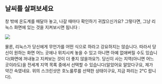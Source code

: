 

<div id="corps">

<h2>날씨를 살펴보세요</h2>

창 밖에 온도계를 매달아 놓고, 나갈 때마다 확인하기 귀찮으신가요? 그렇다면, 그냥 리눅스 화면에 있는 것을 지켜보시면 됩니다 :

<img src="Images/weather.png" />

물론, 리눅스가 당신에게 무언가를 어떤 식으로 하라고 강요하지는 않습니다. 따라서 당신이 원하는 화면 어느 곳에나 위치시켜 놓을 수 있고 아니면 아예 없애버릴 수도 있습니다(화면에 꺼내놓고 지켜보는 것이 더 좋지 않을까요?). 당신이 사는 지역(아니면 어느 곳이라도)을 전세계 지역 목록 중에서 선택할 수 있습니다(알았어요 알았다구요, 제가 약간 속였네요. 위의 스크린샷은 호노룰루를 선택한 상태이구요, 지금 파리는 2°C 랍니다).

</div>


